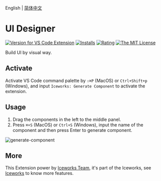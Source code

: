English | [简体中文](https://github.com/ice-lab/iceworks/blob/master/extensions/iceworks-ui-builder/README.zh-CN.md)

# UI Designer

[![Version for VS Code Extension](https://vsmarketplacebadge.apphb.com/version-short/iceworks-team.iceworks-ui-builder.svg?logo=visual-studio-code)](https://marketplace.visualstudio.com/items?itemName=iceworks-team.iceworks-ui-builder)
[![Installs](https://vsmarketplacebadge.apphb.com/installs-short/iceworks-team.iceworks-ui-builder.svg)](https://marketplace.visualstudio.com/items?itemName=iceworks-team.iceworks-ui-builder)
[![Rating](https://vsmarketplacebadge.apphb.com/rating-short/iceworks-team.iceworks-ui-builder.svg)](https://marketplace.visualstudio.com/items?itemName=iceworks-team.iceworks-ui-builder)
[![The MIT License](https://img.shields.io/badge/license-MIT-blue.svg)](http://opensource.org/licenses/MIT)

Build UI by visual way.

## Activate

Activate VS Code command palette by `⇧⌘P` (MacOS) or `Ctrl+Shift+p` (Windows), and input `Iceworks: Generate Component` to activate the extension.

## Usage

1. Drag the components in the left to the middle panel.
2. Press `⌘+S` (MacOS) or `Ctrl+S` (Windows), input the name of the component and then press Enter to generate component.

![generate-component](https://img.alicdn.com/tfs/TB179prilFR4u4jSZFPXXanzFXa-1440-900.gif)

## More

This Extension power by [Iceworks Team](https://marketplace.visualstudio.com/publishers/iceworks-team), it's part of the Iceworks, see [Iceworks](https://marketplace.visualstudio.com/items?itemName=iceworks-team.iceworks) to know more features.
